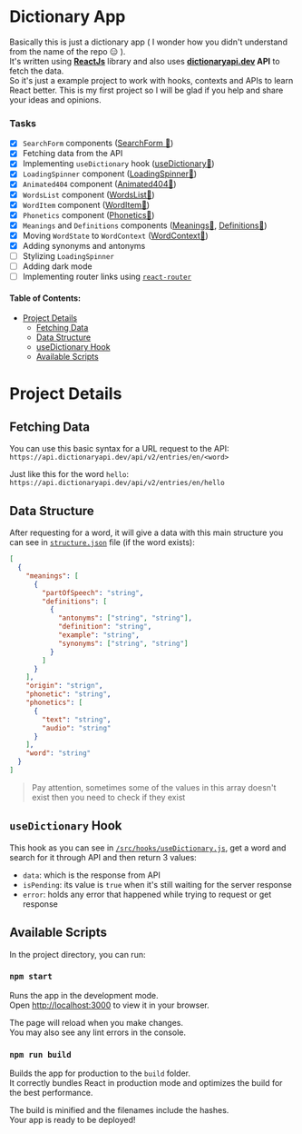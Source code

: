 # Dictionary App

Basically this is just a dictionary app ( I wonder how you didn't understand from the name of the repo :expressionless: ).\
It's written using __[ReactJs](https://reactjs.org)__ library and also uses __[dictionaryapi.dev](https://dictionaryapi.dev/) API__ to fetch the data.\
So it's just a example project to work with hooks, contexts and APIs to learn React better. This is my first project so I will be glad if you help and share your ideas and opinions.

### Tasks
- [x] `SearchForm` components ([SearchForm 🔗](https://github.com/RamtinPRG/DictionaryApp/blob/main/src/components/SearchForm.jsx))
- [x] Fetching data from the API
- [x] Implementing `useDictionary` hook ([useDictionary🔗](https://github.com/RamtinPRG/DictionaryApp/blob/main/src/hooks/useDictionary.js))
- [x] `LoadingSpinner` component ([LoadingSpinner🔗](https://github.com/RamtinPRG/DictionaryApp/blob/main/src/components/LoadingSpinner.jsx))
- [x] `Animated404` component ([Animated404🔗](https://github.com/RamtinPRG/DictionaryApp/blob/main/src/components/Animated404.jsx))
- [x] `WordsList` component ([WordsList🔗](https://github.com/RamtinPRG/DictionaryApp/blob/main/src/components/WordsList.jsx))
- [x] `WordItem` component ([WordItem🔗](https://github.com/RamtinPRG/DictionaryApp/blob/main/src/components/WordItem.jsx))
- [x] `Phonetics` component ([Phonetics🔗](https://github.com/RamtinPRG/DictionaryApp/blob/main/src/components/Phonetics.jsx))
- [x] `Meanings` and `Definitions` components ([Meanings🔗](https://github.com/RamtinPRG/DictionaryApp/blob/main/src/components/Meanings.jsx), [Definitions🔗](https://github.com/RamtinPRG/DictionaryApp/blob/main/src/components/Definitions.jsx))
- [x] Moving `WordState` to `WordContext` ([WordContext🔗](https://github.com/RamtinPRG/DictionaryApp/blob/main/src/contexts/WordContext.js))
- [x] Adding synonyms and antonyms
- [ ] Stylizing `LoadingSpinner`
- [ ] Adding dark mode
- [ ] Implementing router links using [`react-router`](https://github.com/remix-run/react-router)

#### Table of Contents:
- [Project Details](#project-details)
  - [Fetching Data](#fetching-data)
  - [Data Structure](#data-structure)
  - [useDictionary Hook](#usedictionary-hook)
  - [Available Scripts](#available-scripts)

# Project Details

## Fetching Data
You can use this basic syntax for a URL request to the API:\
`https://api.dictionaryapi.dev/api/v2/entries/en/<word>`

Just like this for the word `hello`:\
`https://api.dictionaryapi.dev/api/v2/entries/en/hello`

## Data Structure
After requesting for a word, it will give a data with this main structure you can see in [`structure.json`](https://github.com/RamtinPRG/DictionaryApp/blob/main/structure.json) file (if the word exists):
```json
[
  {
    "meanings": [
      {
        "partOfSpeech": "string",
        "definitions": [
          {
            "antonyms": ["string", "string"],
            "definition": "string",
            "example": "string",
            "synonyms": ["string", "string"]
          }
        ]
      }
    ],
    "origin": "strign",
    "phonetic": "string",
    "phonetics": [
      {
        "text": "string",
        "audio": "string"
      }
    ],
    "word": "string"
  }
]
```
> Pay attention, sometimes some of the values in this array doesn't exist then you need to check if they exist

## `useDictionary` Hook
This hook as you can see in [`/src/hooks/useDictionary.js`](https://github.com/RamtinPRG/DictionaryApp/blob/main/src/hooks/useDictionary.js), get a word and search for it through API and then return 3 values:
- `data`: which is the response from API
- `isPending`: its value is `true` when it's still waiting for the server response
- `error`: holds any error that happened while trying to request or get response

## Available Scripts

In the project directory, you can run:

### `npm start`

Runs the app in the development mode.\
Open [http://localhost:3000](http://localhost:3000) to view it in your browser.

The page will reload when you make changes.\
You may also see any lint errors in the console.

### `npm run build`

Builds the app for production to the `build` folder.\
It correctly bundles React in production mode and optimizes the build for the best performance.

The build is minified and the filenames include the hashes.\
Your app is ready to be deployed!
